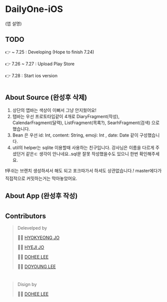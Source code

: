 # DailyOne-iOS
(앱 설명)

## TODO

👉 ~ 7.25 : Developing (Hope to finish 7.24)

👉 7.26 ~ 7.27 : Upload Play Store

👉 7.28 : Start ios version

#
## About Source (완성후 삭제)
1. 상단의 앱바는 색상이 이뻐서 그냥 안지웠어요!
2. 탭바는 우선 프로토타입같이 4개로 DiaryFragment(작성), CalendarFragment(달력), ListFragment(목록?), SearhFragment(검색) 으로 했습니다.
3. Bean 은 우선 id: Int, content: String, emoji: Int , date: Date 같이 구성했습니다.
4. util의 helper는 sqlite 이용할때 사용하는 친구입니다. 강사님은 이름을 다르게 주셨던거 같은ㄷ 생각이 안나네요..sql문 잘못 작성했을수도 있으니 한번 확인해주세요.

❗️푸쉬는 브랜치 생성하셔서 해도 되고 포크따가서 하셔도 상관없습니다.! master에다가 직접적으로 커밋하는거는 막아놓았어요.

## About App (완성후 작성)
#
## Contributors

> Delevelped by
> 
> 👩‍💻  [HYOKYEONG JO](https://github.com/hogang1223)
> 
> 👩‍💻  [HYEJI JO](https://github.com/hyehh)
> 
> 👩‍💻  [DOHEE LEE](https://github.com/Lee-Dohee)
> 
> 🧑‍💻  [DOYOUNG LEE](https://github.com/iDoyoung)
#
> Disign by
>
> 👩‍🎨  [DOHEE LEE](https://github.com/Lee-Dohee)
